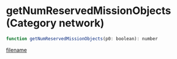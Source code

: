 # getNumReservedMissionObjects (Category network)

```js
function getNumReservedMissionObjects(p0: boolean): number
```

[filename](getNumReservedMissionObjects_m.md ':include')